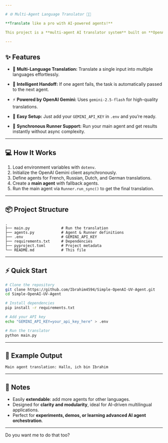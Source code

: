 ```yaml
---

# 🌐 Multi-Agent Language Translator 🤖💬

**Translate like a pro with AI-powered agents!**

This project is a **multi-agent AI translator system** built on **OpenAI’s Gemini models**. It orchestrates multiple specialized agents to translate text across **French, Russian, Dutch, and German** with smart fallback mechanisms for seamless results.

---
```


## ✨ Features

* 📝 **Multi-Language Translation:**
  Translate a single input into multiple languages effortlessly.

* 🔄 **Intelligent Handoff:**
  If one agent fails, the task is automatically passed to the next agent.

* ⚡ **Powered by OpenAI Gemini:**
  Uses `gemini-2.5-flash` for high-quality translations.

* 🔧 **Easy Setup:**
  Just add your `GEMINI_API_KEY` in `.env` and you’re ready.

* 🏃 **Synchronous Runner Support:**
  Run your main agent and get results instantly without async complexity.

---

## 💻 How It Works

1. Load environment variables with `dotenv`.
2. Initialize the OpenAI Gemini client asynchronously.
3. Define agents for French, Russian, Dutch, and German translations.
4. Create a **main agent** with fallback agents.
5. Run the main agent via `Runner.run_sync()` to get the final translation.

---

## 📦 Project Structure

```
.
├── main.py              # Run the translation
├── agents.py            # Agent & Runner definitions
├── .env                 # GEMINI_API_KEY
├── requirements.txt     # Dependencies
├── pyproject.toml       # Project metadata
└── README.md            # This file
```

---

## ⚡ Quick Start

```bash
# Clone the repository
git clone https://github.com/Ibrahim4594/Simple-OpenAI-UV-Agent.git
cd Simple-OpenAI-UV-Agent

# Install dependencies
pip install -r requirements.txt

# Add your API key
echo "GEMINI_API_KEY=your_api_key_here" > .env

# Run the translator
python main.py
```

---

## 🌟 Example Output

```text
Main agent translation: Hallo, ich bin Ibrahim
```

---

## 📌 Notes

* Easily **extendable**: add more agents for other languages.
* Designed for **clarity and modularity**, ideal for AI-driven multilingual applications.
* Perfect for **experiments, demos, or learning advanced AI agent orchestration**.

---

Do you want me to do that too?
